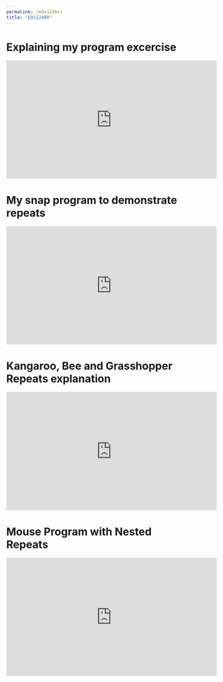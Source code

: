 ```yaml
---
permalink: /eds124br/
title: "EDS124BR"
---
```


# Explaining my program excercise
<iframe width="560" height="315" src="https://www.youtube.com/embed/SleRPA2A2DE?si=qYMcRyrjCbSmHyUz" title="YouTube video player" frameborder="0" allow="accelerometer; autoplay; clipboard-write; encrypted-media; gyroscope; picture-in-picture; web-share" referrerpolicy="strict-origin-when-cross-origin" allowfullscreen></iframe>


# My snap program to demonstrate repeats

<iframe width="560" height="315" src="https://www.youtube.com/embed/CLMd2caSVAM?si=9MtCZUPDi1g0flZ9" title="YouTube video player" frameborder="0" allow="accelerometer; autoplay; clipboard-write; encrypted-media; gyroscope; picture-in-picture; web-share" referrerpolicy="strict-origin-when-cross-origin" allowfullscreen></iframe>

# Kangaroo, Bee and Grasshopper Repeats explanation
<iframe width="560" height="315" src="https://www.youtube.com/embed/2RtcLBdayhg?si=S1YikQO1dwuPjxI1" title="YouTube video player" frameborder="0" allow="accelerometer; autoplay; clipboard-write; encrypted-media; gyroscope; picture-in-picture; web-share" referrerpolicy="strict-origin-when-cross-origin" allowfullscreen></iframe>

# Mouse Program with Nested Repeats
<iframe width="560" height="315" src="https://www.youtube.com/embed/tExaTB-MDMY?si=VtPtJBlGhJpj_Jro" title="YouTube video player" frameborder="0" allow="accelerometer; autoplay; clipboard-write; encrypted-media; gyroscope; picture-in-picture; web-share" referrerpolicy="strict-origin-when-cross-origin" allowfullscreen></iframe>